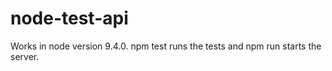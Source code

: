 # node-test-api
Works in node version 9.4.0.  npm test runs the tests and npm run starts the server.
